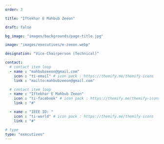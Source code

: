 ```yaml
---
order: 3

title: "Iftekhar E Mahbub Zeeon"

draft: false

bg_image: "images/backgrounds/page-title.jpg"

image: "images/executives/e-zeeon.webp"

designation: "Vice-Chairperson (Technical)"

contact:
  # contact item loop
  - name : "mahbubzeeon@gmail.com"
    icon : "ti-email" # icon pack : https://themify.me/themify-icons
    link : "mailto:mahbubzeeon@gmail.com"

  # contact item loop
  - name : "Iftekhar E Mahbub Zeeon"
    icon : "ti-facebook" # icon pack : https://themify.me/themify-icons
    link : "#"

  - name : "IEEE ID: "
    icon : "ti-world" # icon pack : https://themify.me/themify-icons
    link : "#"

# type
type: "executives"
---
```

